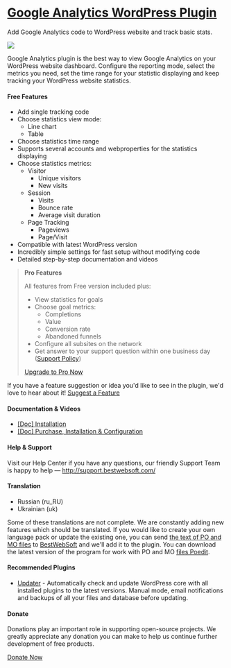 <a href="http://bestwebsoft.com/products/wordpress/plugins/bws-google-analytics/" target=_blank>Google Analytics WordPress Plugin</a>
========================

Add Google Analytics code to WordPress website and track basic stats.

<img src="http://bestwebsoft.com/wp-content/uploads/2014/09/google-analytics-banner-website.jpg" />

<p>Google Analytics plugin is the best way to view Google Analytics on your WordPress website dashboard. Configure the reporting mode, select the metrics you need, set the time range for your statistic displaying and keep tracking your WordPress website statistics.</p>


<div class='video'></div>


<h4>Free Features</h4>

<ul>
<li>Add single tracking code</li>
<li>Choose statistics view mode:

<ul>
<li>Line chart</li>
<li>Table</li>
</ul></li>
<li>Choose statistics time range</li>
<li>Supports several accounts and webproperties for the statistics displaying</li>
<li>Choose statistics metrics:

<ul>
<li>Visitor

<ul>
<li>Unique visitors</li>
<li>New visits</li>
</ul></li>
<li>Session

<ul>
<li>Visits</li>
<li>Bounce rate</li>
<li>Average visit duration</li>
</ul></li>
<li>Page Tracking

<ul>
<li>Pageviews</li>
<li>Page/Visit</li>
</ul></li>
</ul></li>
<li>Compatible with latest WordPress version</li>
<li>Incredibly simple settings for fast setup without modifying code</li>
<li>Detailed step-by-step documentation and videos</li>
</ul>

<blockquote>
  <p><strong>Pro Features</strong></p>
  
  <p>All features from Free version included plus:</p>
  
  <ul>
  <li>View statistics for goals</li>
  <li>Choose goal metrics:
  
  <ul>
  <li>Completions</li>
  <li>Value</li>
  <li>Conversion rate</li>
  <li>Abandoned funnels</li>
  </ul></li>
  <li>Configure all subsites on the network</li>
  <li>Get answer to your support question within one business day (<a href="http://bestwebsoft.com/support-policy/">Support Policy</a>)</li>
  </ul>
  
  <p><a href="http://bestwebsoft.com/products/wordpress/plugins/bws-google-analytics/?k=5891b1a2761b39cd5706eba26c3af1d4">Upgrade to Pro Now</a></p>
</blockquote>

<p>If you have a feature suggestion or idea you'd like to see in the plugin, we'd love to hear about it! <a href="http://support.bestwebsoft.com/hc/en-us/requests/new">Suggest a Feature</a></p>

<h4>Documentation &#38; Videos</h4>

<ul>
<li><a href="https://docs.google.com/document/d/1-J7Qk3MGIE6kFgsRjKbjynNbGuiD7yAicqzOWmkaafQ/">[Doc] Installation</a></li>
<li><a href="https://docs.google.com/document/d/1Q0TBrlX5I338U99BN0Qo0CZ3VCa5bNsZmTBQTVdmWuw/">[Doc] Purchase, Installation &#38; Configuration</a></li>
</ul>

<h4>Help &#38; Support</h4>

<p>Visit our Help Center if you have any questions, our friendly Support Team is happy to help &#8212; <a href="http://support.bestwebsoft.com/">http://support.bestwebsoft.com/</a></p>

<h4>Translation</h4>

<ul>
<li>Russian (ru_RU)</li>
<li>Ukrainian (uk)</li>
</ul>

<p>Some of these translations are not complete. We are constantly adding new features which should be translated. If you would like to create your own language pack or update the existing one, you can send <a href="http://codex.wordpress.org/Translating_WordPress">the text of PO and MO files</a> to <a href="http://support.bestwebsoft.com/hc/en-us/requests/new">BestWebSoft</a> and we'll add it to the plugin. You can download the latest version of the program for work with PO and MO <a href="http://www.poedit.net/download.php">files Poedit</a>.</p>

<h4>Recommended Plugins</h4>

<ul>
<li><a href="http://bestwebsoft.com/products/wordpress/plugins/updater/?k=b0536eca91f29f7603d42d53f5fd3990">Updater</a> - Automatically check and update WordPress core with all installed plugins to the latest versions. Manual mode, email notifications and backups of all your files and database before updating.</li>
</ul>

<h4>Donate</h4>

<p>Donations play an important role in supporting open-source projects. We greatly appreciate any donation you can make to help us continue further development of free products.</p>

<p><a href="http://bestwebsoft.com/donate/">Donate Now</a></p>